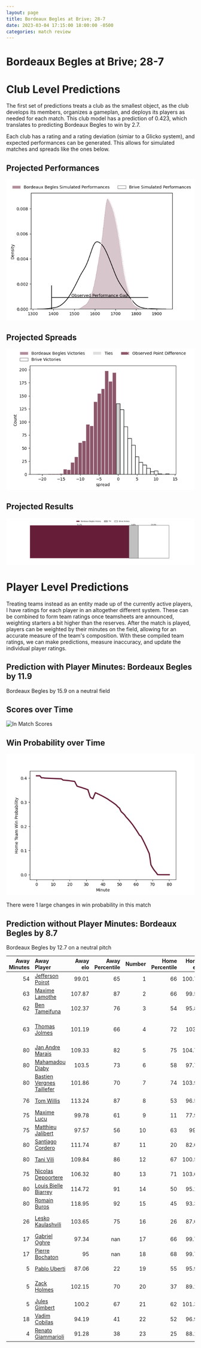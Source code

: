 ```yaml
---  
layout: page  
title: Bordeaux Begles at Brive; 28-7  
date: 2023-03-04 17:15:00 18:00:00 -0500  
categories: match review  
---
```

# Bordeaux Begles at Brive; 28-7

# Club Level Predictions


The first set of predictions treats a club as the smallest object, as the club develops its members, organizes a gameplan, and deploys its players as needed for each match. This club model has a prediction of 0.423, which translates to predicting Bordeaux Begles to win by 2.7.

Each club has a rating and a rating deviation (simiar to a Glicko system), and expected performances can be generated. This allows for simulated matches and spreads like the ones below.
## Projected Performances


![Projected Performances](plots/performances_2023-03-04-Brive-BordeauxBegles.png)
## Projected Spreads


![Projected Spreads](plots/spreads_2023-03-04-Brive-BordeauxBegles.png)
## Projected Results


![Projected Results](plots/resultbar_2023-03-04-Brive-BordeauxBegles.png)
# Player Level Predictions


Treating teams instead as an entity made up of the currently active players, I have ratings for each player in an altogether different system. These can be combined to form team ratings once teamsheets are announced, weighting starters a bit higher than the reserves. After the match is played, players can be weighted by their minutes on the field, allowing for an accurate measure of the team's composition. With these compiled team ratings, we can make predictions, measure inaccuracy, and update the individual player ratings.
## Prediction with Player Minutes: Bordeaux Begles by 11.9


Bordeaux Begles by 15.9 on a neutral field
## Scores over Time


![In Match Scores](plots/recap_scores_2023-03-04-Brive-BordeauxBegles.png)
## Win Probability over Time


![In Match Predictions](plots/recap_prob_2023-03-04-Brive-BordeauxBegles.png)

There were 1 large changes in win probability in this match
## Prediction without Player Minutes: Bordeaux Begles by 8.7


Bordeaux Begles by 12.7 on a neutral pitch



|   Away Minutes | Away Player                                                                      |   Away elo |   Away Percentile |   Number |   Home Percentile |   Home elo | Home Player                                                                     |   Home Minutes |
|---------------:|:---------------------------------------------------------------------------------|-----------:|------------------:|---------:|------------------:|-----------:|:--------------------------------------------------------------------------------|---------------:|
|             54 | [Jefferson Poirot](..//playerfiles//JeffersonPoirot_cleaned.md)                  |      99.01 |                65 |        1 |                66 |     100.77 | [Daniel Brennan](..//playerfiles//DanielBrennan_cleaned.md)                     |             44 |
|             63 | [Maxime Lamothe](..//playerfiles//MaximeLamothe_cleaned.md)                      |     107.87 |                87 |        2 |                66 |      99.55 | [Motu Farao Matu'u](..//playerfiles//MotuFaraoMatu'u_cleaned.md)                |             49 |
|             62 | [Ben Tameifuna](..//playerfiles//BenTameifuna_cleaned.md)                        |     102.37 |                76 |        3 |                54 |      95.84 | [Marcel van der Merwe](..//playerfiles//MarcelvanderMerwe_cleaned.md)           |             59 |
|             63 | [Thomas Jolmes](..//playerfiles//ThomasJolmes_cleaned.md)                        |     101.19 |                66 |        4 |                72 |     103.3  | [Lucas Martin Paulos Adler](..//playerfiles//LucasMartinPaulosAdler_cleaned.md) |             80 |
|             80 | [Jan Andre Marais](..//playerfiles//JanAndreMarais_cleaned.md)                   |     109.33 |                82 |        5 |                75 |     104.78 | [Julien Delannoy](..//playerfiles//JulienDelannoy_cleaned.md)                   |             51 |
|             80 | [Mahamadou Diaby](..//playerfiles//MahamadouDiaby_cleaned.md)                    |     103.5  |                73 |        6 |                58 |      97.77 | [Esteban Abadie](..//playerfiles//EstebanAbadie_cleaned.md)                     |             80 |
|             80 | [Bastien Vergnes Taillefer](..//playerfiles//BastienVergnesTaillefer_cleaned.md) |     101.86 |                70 |        7 |                74 |     103.95 | [Saïd Hireche](..//playerfiles//SaïdHireche_cleaned.md)                         |             59 |
|             76 | [Tom Willis](..//playerfiles//TomWillis_cleaned.md)                              |     113.24 |                87 |        8 |                53 |      96.58 | [Mesulame Kunavula](..//playerfiles//MesulameKunavula_cleaned.md)               |             62 |
|             75 | [Maxime Lucu](..//playerfiles//MaximeLucu_cleaned.md)                            |      99.78 |                61 |        9 |                11 |      77.96 | [Leo Carbonneau](..//playerfiles//LeoCarbonneau_cleaned.md)                     |             80 |
|             75 | [Matthieu Jalibert](..//playerfiles//MatthieuJalibert_cleaned.md)                |      97.57 |                56 |       10 |                63 |      99.9  | [Nicolas Sanchez](..//playerfiles//NicolasSanchez_cleaned.md)                   |             21 |
|             80 | [Santiago Cordero](..//playerfiles//SantiagoCordero_cleaned.md)                  |     111.74 |                87 |       11 |                20 |      82.01 | [Mathis Ferté](..//playerfiles//MathisFerté_cleaned.md)                         |             80 |
|             80 | [Tani Vili](..//playerfiles//TaniVili_cleaned.md)                                |     109.84 |                86 |       12 |                67 |     100.51 | [Guillaume Galletier](..//playerfiles//GuillaumeGalletier_cleaned.md)           |              3 |
|             75 | [Nicolas Depoortere](..//playerfiles//NicolasDepoortere_cleaned.md)              |     106.32 |                80 |       13 |                71 |     103.67 | [Setariki Tuicuvu](..//playerfiles//SetarikiTuicuvu_cleaned.md)                 |             80 |
|             80 | [Louis Bielle Biarrey](..//playerfiles//LouisBielleBiarrey_cleaned.md)           |     114.72 |                91 |       14 |                50 |      95.19 | [Arthur Bonneval](..//playerfiles//ArthurBonneval_cleaned.md)                   |             80 |
|             80 | [Romain Buros](..//playerfiles//RomainBuros_cleaned.md)                          |     118.95 |                92 |       15 |                45 |      93.39 | [Enzo Hervé](..//playerfiles//EnzoHervé_cleaned.md)                             |             80 |
|             26 | [Lesko Kaulashvili](..//playerfiles//LeskoKaulashvili_cleaned.md)                |     103.65 |                75 |       16 |                26 |      87.08 | [Nicolaas Jacobus Lee](..//playerfiles//NicolaasJacobusLee_cleaned.md)          |             77 |
|             17 | [Gabriel Oghre](..//playerfiles//GabrielOghre_cleaned.md)                        |      97.34 |               nan |       17 |                66 |      99.78 | [Enzo Sanga](..//playerfiles//EnzoSanga_cleaned.md)                             |             59 |
|             17 | [Pierre Bochaton](..//playerfiles//PierreBochaton_cleaned.md)                    |      95    |               nan |       18 |                68 |      99.77 | [Wesley Tapueluelu](..//playerfiles//WesleyTapueluelu_cleaned.md)               |             36 |
|              5 | [Pablo Uberti](..//playerfiles//PabloUberti_cleaned.md)                          |      87.06 |                22 |       19 |                55 |      95.93 | [Lucas Da Silva](..//playerfiles//LucasDaSilva_cleaned.md)                      |             31 |
|              5 | [Zack Holmes](..//playerfiles//ZackHolmes_cleaned.md)                            |     102.15 |                70 |       20 |                37 |      89.18 | [Andres Zafra Tarazona](..//playerfiles//AndresZafraTarazona_cleaned.md)        |             29 |
|              5 | [Jules Gimbert](..//playerfiles//JulesGimbert_cleaned.md)                        |     100.2  |                67 |       21 |                62 |     101.37 | [Pietro Ceccarelli](..//playerfiles//PietroCeccarelli_cleaned.md)               |             21 |
|             18 | [Vadim Cobilas](..//playerfiles//VadimCobilas_cleaned.md)                        |      94.19 |                41 |       22 |                52 |      96.96 | [Retief Marais](..//playerfiles//RetiefMarais_cleaned.md)                       |             21 |
|              4 | [Renato Giammarioli](..//playerfiles//RenatoGiammarioli_cleaned.md)              |      91.28 |                38 |       23 |                25 |      88.19 | [Sasha Gue](..//playerfiles//SashaGue_cleaned.md)                               |             18 |


